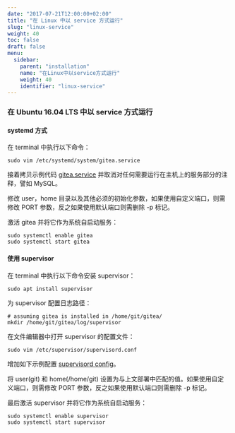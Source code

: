 ```yaml
---
date: "2017-07-21T12:00:00+02:00"
title: "在 Linux 中以 service 方式运行"
slug: "linux-service"
weight: 40
toc: false
draft: false
menu:
  sidebar:
    parent: "installation"
    name: "在Linux中以service方式运行"
    weight: 40
    identifier: "linux-service"
---
```


### 在 Ubuntu 16.04 LTS 中以 service 方式运行

#### systemd 方式

在 terminal 中执行以下命令：

```
sudo vim /etc/systemd/system/gitea.service
```

接着拷贝示例代码 [gitea.service](https://github.com/go-gitea/gitea/blob/master/contrib/systemd/gitea.service) 并取消对任何需要运行在主机上的服务部分的注释，譬如 MySQL。

修改 user，home 目录以及其他必须的初始化参数，如果使用自定义端口，则需修改 PORT 参数，反之如果使用默认端口则需删除 -p 标记。

激活 gitea 并将它作为系统自启动服务：

```
sudo systemctl enable gitea
sudo systemctl start gitea
```

#### 使用 supervisor

在 terminal 中执行以下命令安装 supervisor：

```
sudo apt install supervisor
```

为 supervisor 配置日志路径：

```
# assuming gitea is installed in /home/git/gitea/
mkdir /home/git/gitea/log/supervisor
```

在文件编辑器中打开 supervisor 的配置文件：

```
sudo vim /etc/supervisor/supervisord.conf
```

增加如下示例配置
[supervisord config](https://github.com/go-gitea/gitea/blob/master/contrib/supervisor/gitea)。

将 user(git) 和 home(/home/git) 设置为与上文部署中匹配的值。如果使用自定义端口，则需修改 PORT 参数，反之如果使用默认端口则需删除 -p 标记。

最后激活 supervisor 并将它作为系统自启动服务：

```
sudo systemctl enable supervisor
sudo systemctl start supervisor
```
